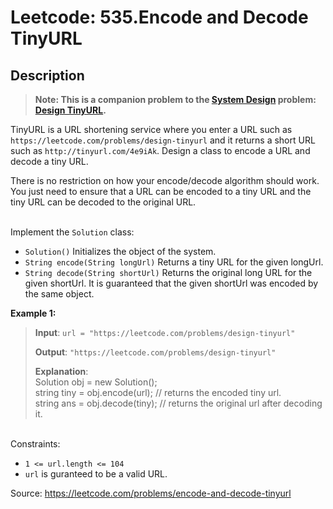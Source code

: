 # Leetcode: 535.Encode and Decode TinyURL

## Description

>**Note: This is a companion problem to the [System Design](https://leetcode.com/discuss/interview-question/system-design/) problem: [Design TinyURL](https://leetcode.com/discuss/interview-question/124658/Design-a-URL-Shortener-(-TinyURL-)-System/).**

TinyURL is a URL shortening service where you enter a URL such as `https://leetcode.com/problems/design-tinyurl` and it returns a short URL such as `http://tinyurl.com/4e9iAk`. Design a class to encode a URL and decode a tiny URL.<br>

There is no restriction on how your encode/decode algorithm should work. You just need to ensure that a URL can be encoded to a tiny URL and the tiny URL can be decoded to the original URL.<br><br>

Implement the `Solution` class:

- `Solution()` Initializes the object of the system.
- `String encode(String longUrl)` Returns a tiny URL for the given longUrl.
- `String decode(String shortUrl)` Returns the original long URL for the given shortUrl. It is guaranteed that the given shortUrl was encoded by the same object.


**Example 1:**
>**Input**: `url = "https://leetcode.com/problems/design-tinyurl"`
>
>**Output**: `"https://leetcode.com/problems/design-tinyurl"`
>
>**Explanation**:<br>
>Solution obj = new Solution();<br>
>string tiny = obj.encode(url); // returns the encoded tiny url.<br>
>string ans = obj.decode(tiny); // returns the original url after decoding it.

<br>
Constraints:

- `1 <= url.length <= 104`<br>
- `url` is guranteed to be a valid URL.

Source: https://leetcode.com/problems/encode-and-decode-tinyurl

<!-- 
Implementation notes:
- FE:
  - text field for users to input url to encode/decode
  - 'encode' button
  - 'decode' button
  - surface decoded/encoded url
  - display message if unable to encode/decode url
- BE:
  - return encoded url
  - return decoded url
  - return error if unable to encode/decode url
- Base62 will be used for encode/decode
- ideally we want to spin up a db that will store the id, short url and long url, and encode the row ID but I'm going to simulate this instead by storing those values in a dictionary in the Solution class 
-->